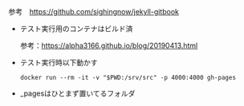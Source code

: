 参考　https://github.com/sighingnow/jekyll-gitbook


- テスト実行用のコンテナはビルド済

    参考：https://alpha3166.github.io/blog/20190413.html


- テスト実行時以下動かす
    ```
    docker run --rm -it -v "$PWD:/srv/src" -p 4000:4000 gh-pages
    ```

- _pagesはひとまず置いてるフォルダ